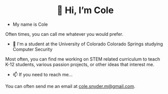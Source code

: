<h1 style="text-align:center;">👋 Hi, I’m Cole</h1>

- My name is Cole

Often times, you can call me whatever you would prefer.


- 🌱 I'm a student at the University of Colorado Colorado Springs studying Computer Security

Most often, you can find me working on STEM related curriculum to teach K-12 students, various passion projects, or other ideas that interest me.

- 📫 If you need to reach me...


You can often send me an email at cole.snyder.m@gmail.com.

<!---
MidLanerST/MidLanerST is a ✨ special ✨ repository because its `README.md` (this file) appears on your GitHub profile.
You can click the Preview link to take a look at your changes.
--->
